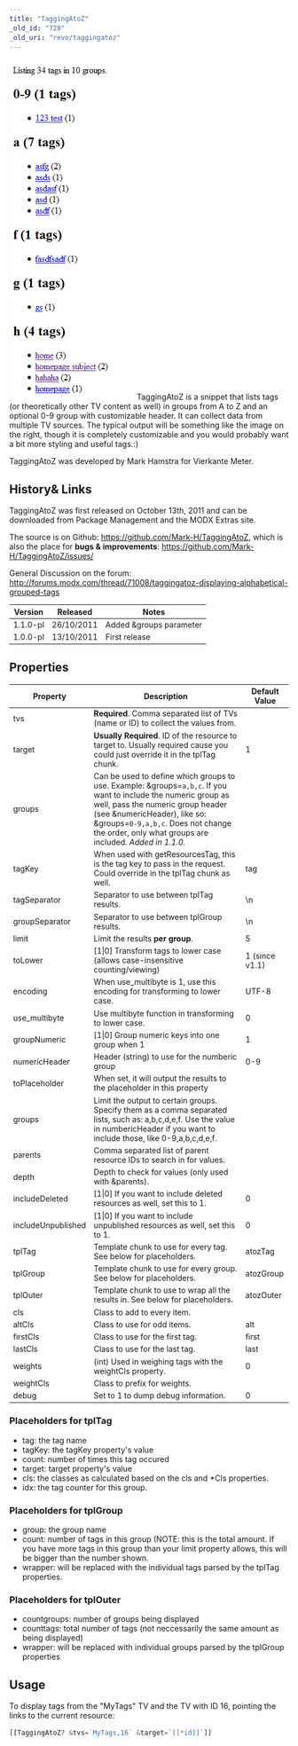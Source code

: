 ```yaml
---
title: "TaggingAtoZ"
_old_id: "728"
_old_uri: "revo/taggingatoz"
---
```


![](taggingatoz1.png)
TaggingAtoZ is a snippet that lists tags (or theoretically other TV content as well) in groups from A to Z and an optional 0-9 group with customizable header. It can collect data from multiple TV sources.
The typical output will be something like the image on the right, though it is completely customizable and you would probably want a bit more styling and useful tags.:)

TaggingAtoZ was developed by Mark Hamstra for Vierkante Meter.

## History& Links

TaggingAtoZ was first released on October 13th, 2011 and can be downloaded from Package Management and the MODX Extras site.

The source is on Github: <https://github.com/Mark-H/TaggingAtoZ>,
which is also the place for **bugs & improvements**: <https://github.com/Mark-H/TaggingAtoZ/issues/>

General Discussion on the forum: <http://forums.modx.com/thread/71008/taggingatoz-displaying-alphabetical-grouped-tags>

| Version  | Released   | Notes                   |
| -------- | ---------- | ----------------------- |
| 1.1.0-pl | 26/10/2011 | Added &groups parameter |
| 1.0.0-pl | 13/10/2011 | First release           |

## Properties

| Property           | Description                                                                                                                                                                                                                                                                          | Default Value                                                                                          |
| ------------------ | ------------------------------------------------------------------------------------------------------------------------------------------------------------------------------------------------------------------------------------------------------------------------------------ | ------------------------------------------------------------------------------------------------------ |
| tvs                | **Required**. Comma separated list of TVs (name or ID) to collect the values from.                                                                                                                                                                                                   |                                                                                                        |
| target             | **Usually Required**. ID of the resource to target to. Usually required cause you could just override it in the tplTag chunk.                                                                                                                                                        | 1                                                                                                      |
| groups             | Can be used to define which groups to use. Example: &groups=`a,b,c`. If you want to include the numeric group as well, pass the numeric group header (see &numericHeader), like so: &groups=`0-9,a,b,c`. Does not change the order, only what groups are included. _Added in 1.1.0._ |                                                                                                        |
| tagKey             | When used with getResourcesTag, this is the tag key to pass in the request. Could override in the tplTag chunk as well.                                                                                                                                                              | tag                                                                                                    |
| tagSeparator       | Separator to use between tplTag results.                                                                                                                                                                                                                                             | \\n                                                                                                    |
| groupSeparator     | Separator to use between tplGroup results.                                                                                                                                                                                                                                           | \\n                                                                                                    |
| limit              | Limit the results **per group**.                                                                                                                                                                                                                                                     | 5                                                                                                      |
| toLower            | \[1\|0\] Transform tags to lower case (allows case-insensitive counting/viewing) | 1  (since v1.1) |
| encoding           | When use\_multibyte is 1, use this encoding for transforming to lower case.                                                                                                                                                                                                          | UTF-8                                                                                                  |
| use\_multibyte     | Use multibyte function in transforming to lower case.                                                                                                                                                                                                                                | 0                                                                                                      |
| groupNumeric       |  \[1\|0\] Group numeric keys into one group when 1                                                             | 1 |
| numericHeader      | Header (string) to use for the numberic group                                                                                                                                                                                                                                        | 0-9                                                                                                    |
| toPlaceholder      | When set, it will output the results to the placeholder in this property                                                                                                                                                                                                             |                                                                                                        |
| groups             | Limit the output to certain groups. Specify them as a comma separated lists, such as: a,b,c,d,e,f. Use the value in numbericHeader if you want to include those, like 0-9,a,b,c,d,e,f.                                                                                               |                                                                                                        |
| parents            | Comma separated list of parent resource IDs to search in for values.                                                                                                                                                                                                                 |                                                                                                        |
| depth              | Depth to check for values (only used with &parents).                                                                                                                                                                                                                                 |                                                                                                        |
| includeDeleted     | \[1\|0\] If you want to include deleted resources as well, set this to 1.                                   | 0 |
| includeUnpublished |  \[1\|0\] If you want to include unpublished resources as well, set this to 1.                               | 0 |
| tplTag             | Template chunk to use for every tag. See below for placeholders. | atozTag |
| tplGroup | Template chunk to use for every group. See below for placeholders. | atozGroup |
| tplOuter | Template chunk to use to wrap all the results in. See below for placeholders. | atozOuter |
| cls | Class to add to every item. |  |
| altCls | Class to use for odd items. | alt |
| firstCls | Class to use for the first tag. | first |
| lastCls | Class to use for the last tag. | last |
| weights | (int) Used in weighing tags with the weightCls property. | 0 |
| weightCls | Class to prefix for weights. |  |
| debug | Set to 1 to dump debug information. | 0 |

### Placeholders for tplTag

- tag: the tag name
- tagKey: the tagKey property's value
- count: number of times this tag occured
- target: target property's value
- cls: the classes as calculated based on the cls and \*Cls properties.
- idx: the tag counter for this group. 

### Placeholders for tplGroup

- group: the group name
- count: number of tags in this group (NOTE: this is the total amount. If you have more tags in this group than your limit property allows, this will be bigger than the number shown.
- wrapper: will be replaced with the individual tags parsed by the tplTag properties.

### Placeholders for tplOuter

- countgroups: number of groups being displayed
- counttags: total number of tags (not neccessarily the same amount as being displayed)
- wrapper: will be replaced with individual groups parsed by the tplGroup properties

## Usage

To display tags from the "MyTags" TV and the TV with ID 16, pointing the links to the current resource:

``` php
[[TaggingAtoZ? &tvs=`MyTags,16` &target=`[[*id]]`]]
```
